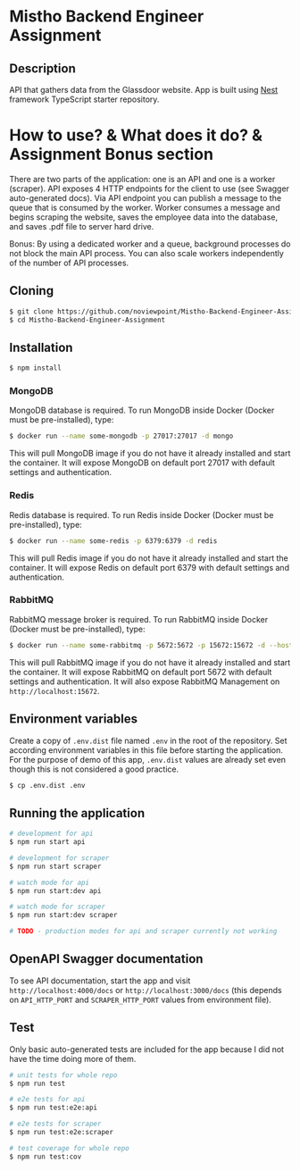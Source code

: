 # Mistho Backend Engineer Assignment

## Description

API that gathers data from the Glassdoor website. App is built using [Nest](https://github.com/nestjs/nest) framework TypeScript
starter repository.

# How to use? & What does it do? & Assignment Bonus section

There are two parts of the application: one is an API and one is a worker (scraper).
API exposes 4 HTTP endpoints for the client to use (see Swagger auto-generated docs). Via API endpoint you can publish a message to the queue that is consumed by the worker.
Worker consumes a message and begins scraping the website, saves the employee data into the database, and saves .pdf file to server hard drive.

Bonus: By using a dedicated worker and a queue, background processes do not block the main API process. You can also scale workers independently of the number of API processes.

## Cloning

```bash
$ git clone https://github.com/noviewpoint/Mistho-Backend-Engineer-Assignment
$ cd Mistho-Backend-Engineer-Assignment
```

## Installation

```bash
$ npm install
```

### MongoDB

MongoDB database is required. To run MongoDB inside Docker (Docker must be pre-installed), type:

```bash
$ docker run --name some-mongodb -p 27017:27017 -d mongo
```

This will pull MongoDB image if you do not have it already installed and start the container. It will expose MongoDB on
default port 27017 with default settings and authentication.

### Redis

Redis database is required. To run Redis inside Docker (Docker must be pre-installed), type:

```bash
$ docker run --name some-redis -p 6379:6379 -d redis
```

This will pull Redis image if you do not have it already installed and start the container. It will expose Redis on
default port 6379 with default settings and authentication.

### RabbitMQ

RabbitMQ message broker is required. To run RabbitMQ inside Docker (Docker must be pre-installed), type:

```bash
$ docker run --name some-rabbitmq -p 5672:5672 -p 15672:15672 -d --hostname my-rabbit rabbitmq:3-management
```

This will pull RabbitMQ image if you do not have it already installed and start the container. It will expose RabbitMQ
on default port 5672 with default settings and authentication. It will also expose RabbitMQ Management
on `http://localhost:15672`.

## Environment variables

Create a copy of `.env.dist` file named `.env` in the root of the repository. Set according environment variables in
this file before starting the application. For the purpose of demo of this app, `.env.dist` values are already set even though this is not considered a good practice.

```bash
$ cp .env.dist .env
```

## Running the application

```bash
# development for api
$ npm run start api

# development for scraper
$ npm run start scraper

# watch mode for api
$ npm run start:dev api

# watch mode for scraper
$ npm run start:dev scraper

# TODO - production modes for api and scraper currently not working
```

## OpenAPI Swagger documentation

To see API documentation, start the app and visit `http://localhost:4000/docs` or `http://localhost:3000/docs` (this depends on `API_HTTP_PORT` and `SCRAPER_HTTP_PORT` values from environment file).

## Test

Only basic auto-generated tests are included for the app because I did not have the time doing more of them.

```bash
# unit tests for whole repo
$ npm run test

# e2e tests for api
$ npm run test:e2e:api

# e2e tests for scraper
$ npm run test:e2e:scraper

# test coverage for whole repo
$ npm run test:cov
```